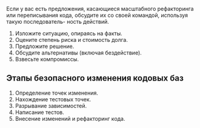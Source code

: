 Если у вас есть предложения, касающиеся масштабного рефакторинга или переписывания кода, обсудите их со своей командой, используя такую последователь-
ность действий.
1. Изложите ситуацию, опираясь на факты.
2. Оцените степень риска и стоимость долга.
3. Предложите решение.
4. Обсудите альтернативы (включая бездействие).
5. Взвесьте компромиссы.

## Этапы безопасного изменения кодовых баз
1. Определение точек изменения.
2. Нахождение тестовых точек.
3. Разрывание зависимостей.
4. Написание тестов.
5. Внесение изменений и рефакторинг кода.